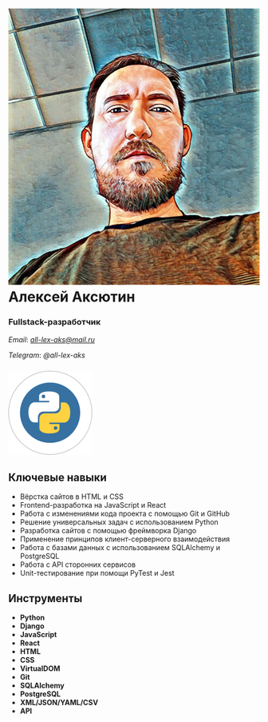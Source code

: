 
# ![aak1](img\aak2.jpg)**Алексей Аксютин**
### **Fullstack-разработчик**
*Email*: *all-lex-aks@mail.ru*

*Telegram*: *@all-lex-aks*


### ![Python](img\Python.png)

## Ключевые навыки
- Вёрстка сайтов в HTML и CSS
- Frontend-разработка на JavaScript и React
- Работа с изменениями кода проекта с помощью Git и GitHub
- Решение универсальных задач с использованием Python
- Разработка сайтов с помощью фреймворка Django
- Применение принципов клиент-серверного взаимодействия
- Работа с базами данных с использованием SQLAlchemy и PostgreSQL
- Работа с API сторонних сервисов
- Unit-тестирование при помощи PyTest и Jest


## Инструменты

- **Python**
- **Django**
- **JavaScript**
- **React**
- **HTML**
- **CSS**
- **VirtualDOM**
- **Git**
- **SQLAlchemy**
- **PostgreSQL**
- **XML/JSON/YAML/CSV**
- **API**